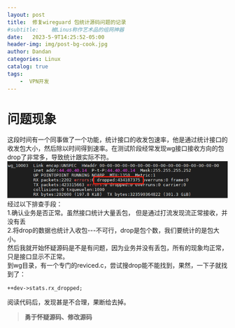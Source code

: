 ```yaml
---
layout: post
title:  修复wireguard 包统计源码问题的记录
#subtitle:    被Linus称作艺术品的组网神器
date:   2023-5-9T14:25:52-05:00
header-img: img/post-bg-cook.jpg
author: Dandan
categories: Linux
catalog: true
tags:
    -  VPN开发
---
```

# 问题现象
这段时间有一个同事做了一个功能，统计接口的收发包速率，他是通过统计接口的收发包大小，然后除以时间得到速率。在测试阶段经常发现wg接口接收方向的包drop了非常多，导致统计跟实际不符。
![](/img/wg_rx_drop.jpg)
经过以下排查手段：  
1.确认业务是否正常。虽然接口统计大量丢包， 但是通过打流发现流正常接收，并没有丢  
2.将drop的数据也统计入收包---不可行，drop是包个数，我们要统计的是包大小。  
然后我就开始怀疑源码是不是有问题，因为业务并没有丢包，所有的现象均正常，只是接口显示不正常。  
到wg目录，有一个专门的reviced.c，尝试搜drop能不能找到，果然，一下子就找到了：
```
++dev->stats.rx_dropped;
```  
阅读代码后，发现甚是不合理，果断给去掉。

>**勇于怀疑源码、修改源码** 
